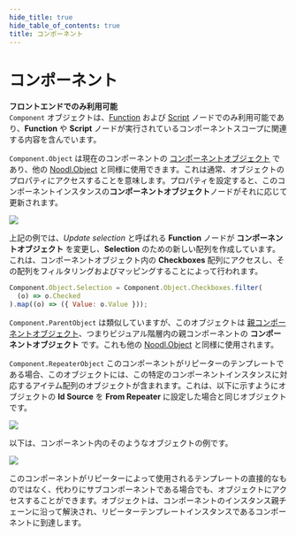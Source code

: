 ```yaml
---
hide_title: true
hide_table_of_contents: true
title: コンポーネント
---
```


# コンポーネント

**フロントエンドでのみ利用可能**  
`Component` オブジェクトは、[Function](/nodes/javascript/function) および [Script](/nodes/javascript/script) ノードでのみ利用可能であり、**Function** や **Script** ノードが実行されているコンポーネントスコープに関連する内容を含んでいます。

`Component.Object` は現在のコンポーネントの [コンポーネントオブジェクト](/nodes/component-utilities/component-object) であり、他の [Noodl.Object](/javascript/reference/object) と同様に使用できます。これは通常、オブジェクトのプロパティにアクセスすることを意味します。プロパティを設定すると、このコンポーネントインスタンスの**コンポーネントオブジェクト**ノードがそれに応じて更新されます。

<div className="ndl-image-with-background xl">

![](/javascript/reference/component/component-object.png)

</div>

上記の例では、_Update selection_ と呼ばれる **Function** ノードが **コンポーネントオブジェクト** を変更し、**Selection** のための新しい配列を作成しています。これは、コンポーネントオブジェクト内の **Checkboxes** 配列にアクセスし、その配列をフィルタリングおよびマッピングすることによって行われます。

```javascript
Component.Object.Selection = Component.Object.Checkboxes.filter(
  (o) => o.Checked
).map((o) => ({ Value: o.Value }));
```

`Component.ParentObject` は類似していますが、このオブジェクトは [親コンポーネントオブジェクト](/nodes/component-utilities/parent-component-object)、つまりビジュアル階層内の親コンポーネントの **コンポーネントオブジェクト** です。これも他の [Noodl.Object](/javascript/reference/object) と同様に使用されます。

`Component.RepeaterObject` このコンポーネントがリピーターのテンプレートである場合、このオブジェクトには、この特定のコンポーネントインスタンスに対応するアイテム配列のオブジェクトが含まれます。これは、以下に示すようにオブジェクトの **Id Source** を **From Repeater** に設定した場合と同じオブジェクトです。

<div className="ndl-image-with-background l">

![](/javascript/reference/component/from-repeater-props.png)

</div>

以下は、コンポーネント内のそのようなオブジェクトの例です。

<div className="ndl-image-with-background l">

![](/javascript/reference/component/repeater-object.png)

</div>

このコンポーネントがリピーターによって使用されるテンプレートの直接的なものではなく、代わりにサブコンポーネントである場合でも、オブジェクトにアクセスすることができます。オブジェクトは、コンポーネントのインスタンス親チェーンに沿って解決され、リピーターテンプレートインスタンスであるコンポーネントに到達します。